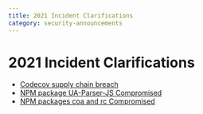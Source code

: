 ```yaml
---
title: 2021 Incident Clarifications
category: security-announcements
---
```


# 2021 Incident Clarifications

* [Codecov supply chain breach]({{base_path}}/security-announcements/incident-clarifications/2021/codecov-supply-chain-breach/)
* [NPM package UA-Parser-JS Compromised]({{base_path}}/security-announcements/incident-clarifications/2021/npm-package-ua-parser-js-compromised/)
* [NPM packages coa and rc Compromised]({{base_path}}/security-announcements/incident-clarifications/2021/npm-packages-coa-and-rc-compromised/)
